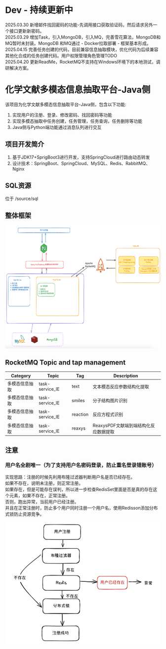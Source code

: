  # Dev - 持续更新中
2025.03.30 新增邮件找回密码的功能-先调用接口获取验证码，然后请求另外一个接口更新新密码。  
2025.03.29 增加Task，引入MongoDB，引入MQ，完善雪花算法，MongoDB和MQ暂时未封装。MongoDB 和MQ通过 - Docker拉取部署 - 框架基本形成。  
2025.04.15 完善任务创建的代码，目前兼容信息抽取模块，优化代码为后续兼容其他化合成的任务创建代码。用户权限管理角色管理TODO  
2025.04.20 更新ReadMe，RocketMQ不支持在Windows环境下的本地测试，调研解决方案。

# 化学文献多模态信息抽取平台-Java侧
该项目为化学文献多模态信息抽取平台-Java侧，包含以下功能:  
1. 实现用户的注册、登录、修改密码、找回密码等功能
2. 实现多模态抽取中任务创建，任务管理，任务查询，任务删除等功能
3. Java侧与Python端功能通过消息队列进行交互

## 项目开发简介
1. 基于JDK17+SprigBoot3进行开发，支持SpringCloud进行路由动态转发  
2. 设计技术：SpringBoot、SpringCloud、MySQL、Redis、RabbitMQ、Nginx

## SQL资源
位于 /source/sql

## 整体框架
<img src="./source/image/img.png" width="800" height="400" alt="整体框架">

## RocketMQ Topic and tap management
| Category | Topic           | Tag      | Description             |
|----------|-----------------|----------|-------------------------|
| 多模态信息抽取  | task-service_IE | text     | 文本模态反应参数结构化提取           |
| 多模态信息抽取  | task-service_IE | smiles   | 分子结构图片识别                |
| 多模态信息抽取  | task-service_IE | reaction | 反应方程式识别                 |
| 多模态信息抽取  | task-service_IE | reaxys   | ReaxysPDF文献端到端结构化反应数据提取 |






## 注意
### 用户名全剧唯一（为了支持用户名密码登录，防止重名登录错账号）
实现思路：注册的时候先利用布隆过滤器判断用户名是否已经存在。  
如果不存在，说明未注册，则正常注册。  
如果存在，但是可能存在误判，所以进一步检查RedisSet里面是否是真的存在这个元素，如果不存在，正常注册。  
否则，跑出异常，当前用户已经注册。  
并且在正常注册时，防止多个用户同时注册一个用户名，使用Redisson添加分布式锁防止资源竞争。

<img src="./source/image/username.png" width="500" height="400" alt="用户注册流程">
